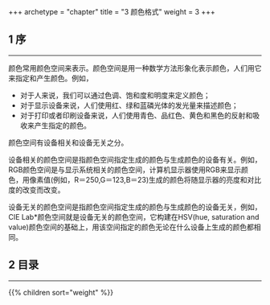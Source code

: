 +++
archetype = "chapter"
title = "3 颜色格式"
weight = 3
+++


## 1 序
<hr>

颜色常用颜色空间来表示。颜色空间是用一种数学方法形象化表示颜色，人们用它来指定和产生颜色。例如，
* 对于人来说，我们可以通过色调、饱和度和明度来定义颜色；
* 对于显示设备来说，人们使用红、绿和蓝磷光体的发光量来描述颜色；
* 对于打印或者印刷设备来说，人们使用青色、品红色、黄色和黑色的反射和吸收来产生指定的颜色。

颜色空间有设备相关和设备无关之分。

设备相关的颜色空间是指颜色空间指定生成的颜色与生成颜色的设备有关。例如，RGB颜色空间是与显示系统相关的颜色空间，计算机显示器使用RGB来显示颜色，用像素值(例如，R＝250,G＝123,B＝23)生成的颜色将随显示器的亮度和对比度的改变而改变。

设备无关的颜色空间是指颜色空间指定生成的颜色与生成颜色的设备无关，例如，CIE Lab*颜色空间就是设备无关的颜色空间，它构建在HSV(hue, saturation and value)颜色空间的基础上，用该空间指定的颜色无论在什么设备上生成的颜色都相同。


## 2 目录
<hr>

{{% children sort="weight" %}}